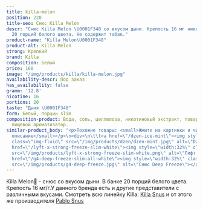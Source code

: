 ```yaml
---
title: killa-melon
position: 220
title-seo: Снюс Killa Melon
descr: "Снюс Killa Melon \U0001F348 со вкусом дыни. Крепость 16 мг никотина. В банке
  20 порций белого цвета. Не содержит табак."
product-name: "Killa Melon\U0001F348"
product-alt: Killa Melon
strong: Крепкий
brand: Killa
composition: Белый
price: 160
image: "/img/products/killa/killa-melon.jpg"
availability-descr: Под заказ
has_availability: false
gramm: '12.8'
nicotine: 16
portions: 20
taste: "Дыня \U0001F348"
form: Белый, порции slim
composition-product: Вода, соль, целлюлоза, никотиновый экстракт, поваренная сода,
  пищевой ароматизатор.
similar-product_body: "<p>Похожие товары: <small>Жмите на картинки и читайте полное
  описание</small></p>\n<div>\n\t\t<a href=\"/dzen-ice-mint\"><img style=\"width:32%\"
  class=\"img-fluid\" src=\"/img/products/dzen/dzen-mint.jpg\" alt=\"Dzen Ice Mint\"></a>\n\t\t<a
  href=\"/lyft-x-strong-freeze-slim-white\"><img style=\"width:32%\" class=\"img-fluid\"
  src=\"/img/products/lyft-x-strong-freeze-slim-white.png\" alt=\"Лифт фриз\"></a>\n<a
  href=\"/g4-deep-freeze-slim-all-white\"><img style=\"width:32%\" class=\"img-fluid\"
  src=\"/img/products/g4-deep-freeze.jpg\" alt=\"Снюс Deep Freeze\"></a>\n</div>"
---
```


Killa Melon🍈 - снюс со вкусом дыни. В банке 20 порций белого цвета. Крепость 16 мг/г.У данного бренда есть и другие представители c различными вкусами. Смотреть всю линейку Killa: <a href="/killa-snus">Killa Snus</a> и от этого же производителя <a href="/pablo-snus">Pablo Snus</a>